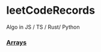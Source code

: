 # leetCodeRecords
Algo in JS / TS / Rust/ Python 



### [Arrays](https://github.com/Muluoguiben/leetCodeRecords/tree/main/Leetcode/Array)


